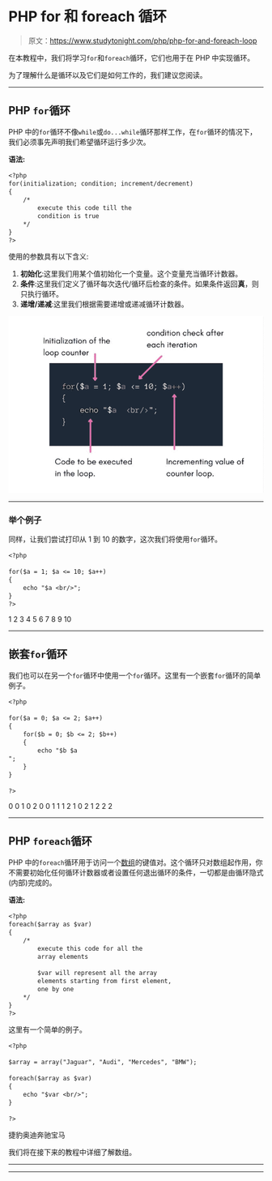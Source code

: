 # PHP for 和 foreach 循环

> 原文：<https://www.studytonight.com/php/php-for-and-foreach-loop>

在本教程中，我们将学习`for`和`foreach`循环，它们也用于在 PHP 中实现循环。

为了理解什么是循环以及它们是如何工作的，我们建议您阅读。

* * *

## PHP `for`循环

PHP 中的`for`循环不像`while`或`do...while`循环那样工作，在`for`循环的情况下，我们必须事先声明我们希望循环运行多少次。

**语法:**

```
<?php
for(initialization; condition; increment/decrement)
{
    /* 
        execute this code till the  
        condition is true
    */
}
?>
```

使用的参数具有以下含义:

1.  **初始化**:这里我们用某个值初始化一个变量。这个变量充当循环计数器。
2.  **条件**:这里我们定义了循环每次迭代/循环后检查的条件。如果条件返回**真**，则只执行循环。
3.  **递增/递减**:这里我们根据需要递增或递减循环计数器。

![How for loop works in Php](img/0b4dcb0de9812a0a3b109803cc920bb3.png)

* * *

### 举个例子

同样，让我们尝试打印从 1 到 10 的数字，这次我们将使用`for`循环。

```
<?php

for($a = 1; $a <= 10; $a++)
{
    echo "$a <br/>";
}
?>
```

1 2 3 4 5 6 7 8 9 10

* * *

## 嵌套`for`循环

我们也可以在另一个`for`循环中使用一个`for`循环。这里有一个嵌套`for`循环的简单例子。

```
<?php

for($a = 0; $a <= 2; $a++)
{
    for($b = 0; $b <= 2; $b++)
    {
        echo "$b $a 
";
    }
}

?>
```

0 0 1 0 2 0 0 1 1 1 2 1 0 2 1 2 2 2

* * *

## PHP `foreach`循环

PHP 中的`foreach`循环用于访问一个[数组](php-arrays)的键值对。这个循环只对数组起作用，你不需要初始化任何循环计数器或者设置任何退出循环的条件，一切都是由循环隐式(内部)完成的。

**语法:**

```
<?php
foreach($array as $var)
{
    /* 
        execute this code for all the
        array elements

        $var will represent all the array
        elements starting from first element, 
        one by one
    */
}
?>
```

这里有一个简单的例子。

```
<?php

$array = array("Jaguar", "Audi", "Mercedes", "BMW");

foreach($array as $var)
{
    echo "$var <br/>";
}

?>
```

捷豹奥迪奔驰宝马

我们将在接下来的教程中详细了解数组。

* * *

* * *